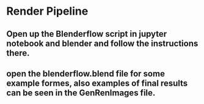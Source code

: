 # Render Pipeline

## Open up the Blenderflow script in jupyter notebook and blender and follow the instructions there.

## open the blenderflow.blend file for some example formes, also examples of final results can be seen in the GenRenImages file.
